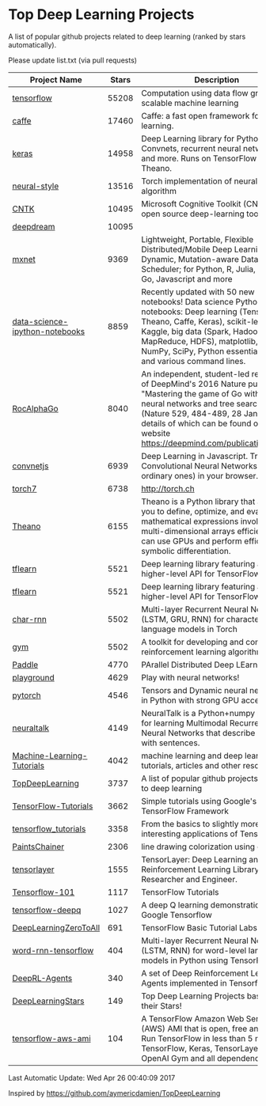 # Top Deep Learning Projects
A list of popular github projects related to deep learning (ranked by stars automatically).

Please update list.txt (via pull requests)

| Project Name| Stars | Description 
| ------- | ------ | ------  
| [tensorflow](https://github.com/tensorflow/tensorflow) | 55208 | Computation using data flow graphs for scalable machine learning |  
| [caffe](https://github.com/BVLC/caffe) | 17460 | Caffe: a fast open framework for deep learning. |  
| [keras](https://github.com/fchollet/keras) | 14958 | Deep Learning library for Python. Convnets, recurrent neural networks, and more. Runs on TensorFlow or Theano. |  
| [neural-style](https://github.com/jcjohnson/neural-style) | 13516 | Torch implementation of neural style algorithm |  
| [CNTK](https://github.com/Microsoft/CNTK) | 10495 | Microsoft Cognitive Toolkit (CNTK), an open source deep-learning toolkit |  
| [deepdream](https://github.com/google/deepdream) | 10095 |  |  
| [mxnet](https://github.com/dmlc/mxnet) | 9369 | Lightweight, Portable, Flexible Distributed/Mobile Deep Learning with Dynamic, Mutation-aware Dataflow Dep Scheduler; for Python, R, Julia, Scala, Go, Javascript and more |  
| [data-science-ipython-notebooks](https://github.com/donnemartin/data-science-ipython-notebooks) | 8859 | Recently updated with 50 new notebooks! Data science Python notebooks: Deep learning (TensorFlow, Theano, Caffe, Keras), scikit-learn, Kaggle, big data (Spark, Hadoop MapReduce, HDFS), matplotlib, pandas, NumPy, SciPy, Python essentials, AWS, and various command lines. |  
| [RocAlphaGo](https://github.com/Rochester-NRT/RocAlphaGo) | 8040 | An independent, student-led replication of DeepMind's 2016 Nature publication, "Mastering the game of Go with deep neural networks and tree search" (Nature 529, 484-489, 28 Jan 2016), details of which can be found on their website https://deepmind.com/publications.html. |  
| [convnetjs](https://github.com/karpathy/convnetjs) | 6939 | Deep Learning in Javascript. Train Convolutional Neural Networks (or ordinary ones) in your browser. |  
| [torch7](https://github.com/torch/torch7) | 6738 | http://torch.ch |  
| [Theano](https://github.com/Theano/Theano) | 6155 | Theano is a Python library that allows you to define, optimize, and evaluate mathematical expressions involving multi-dimensional arrays efficiently. It can use GPUs and perform efficient symbolic differentiation. |  
| [tflearn](https://github.com/tflearn/tflearn) | 5521 | Deep learning library featuring a higher-level API for TensorFlow. |  
| [tflearn](https://github.com/tflearn/tflearn) | 5521 | Deep learning library featuring a higher-level API for TensorFlow. |  
| [char-rnn](https://github.com/karpathy/char-rnn) | 5502 | Multi-layer Recurrent Neural Networks (LSTM, GRU, RNN) for character-level language models in Torch |  
| [gym](https://github.com/openai/gym) | 5502 | A toolkit for developing and comparing reinforcement learning algorithms. |  
| [Paddle](https://github.com/PaddlePaddle/Paddle) | 4770 | PArallel Distributed Deep LEarning |  
| [playground](https://github.com/tensorflow/playground) | 4629 | Play with neural networks! |  
| [pytorch](https://github.com/pytorch/pytorch) | 4546 | Tensors and Dynamic neural networks in Python  with strong GPU acceleration |  
| [neuraltalk](https://github.com/karpathy/neuraltalk) | 4149 | NeuralTalk is a Python+numpy project for learning Multimodal Recurrent Neural Networks that describe images with sentences. |  
| [Machine-Learning-Tutorials](https://github.com/ujjwalkarn/Machine-Learning-Tutorials) | 4042 | machine learning and deep learning tutorials, articles and other resources  |  
| [TopDeepLearning](https://github.com/aymericdamien/TopDeepLearning) | 3737 | A list of popular github projects related to deep learning |  
| [TensorFlow-Tutorials](https://github.com/nlintz/TensorFlow-Tutorials) | 3662 | Simple tutorials using Google's TensorFlow Framework |  
| [tensorflow_tutorials](https://github.com/pkmital/tensorflow_tutorials) | 3358 | From the basics to slightly more interesting applications of Tensorflow |  
| [PaintsChainer](https://github.com/pfnet/PaintsChainer) | 2306 | line drawing colorization using chainer |  
| [tensorlayer](https://github.com/zsdonghao/tensorlayer) | 1555 | TensorLayer: Deep Learning and Reinforcement Learning Library for Researcher and Engineer. |  
| [Tensorflow-101](https://github.com/sjchoi86/Tensorflow-101) | 1117 | TensorFlow Tutorials |  
| [tensorflow-deepq](https://github.com/nivwusquorum/tensorflow-deepq) | 1027 | A deep Q learning demonstration using Google Tensorflow |  
| [DeepLearningZeroToAll](https://github.com/hunkim/DeepLearningZeroToAll) | 691 | TensorFlow Basic Tutorial Labs |  
| [word-rnn-tensorflow](https://github.com/hunkim/word-rnn-tensorflow) | 404 | Multi-layer Recurrent Neural Networks (LSTM, RNN) for word-level language models in Python using TensorFlow. |  
| [DeepRL-Agents](https://github.com/awjuliani/DeepRL-Agents) | 340 | A set of Deep Reinforcement Learning Agents implemented in Tensorflow. |  
| [DeepLearningStars](https://github.com/hunkim/DeepLearningStars) | 149 | Top Deep Learning Projects based on their Stars! |  
| [tensorflow-aws-ami](https://github.com/ritchieng/tensorflow-aws-ami) | 104 | A TensorFlow Amazon Web Service (AWS) AMI that is open, free and works. Run TensorFlow in less than 5 minutes. TensorFlow, Keras, TensorLayer, OpenAI Gym and all dependencies. |  

Last Automatic Update: Wed Apr 26 00:40:09 2017

Inspired by https://github.com/aymericdamien/TopDeepLearning